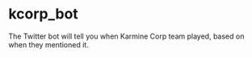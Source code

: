 # kcorp_bot

The Twitter bot will tell you when Karmine Corp team played, based on when they mentioned it. 
